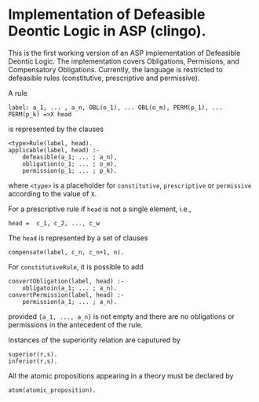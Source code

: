 # Implementation of Defeasible Deontic Logic in ASP (clingo).

This is the first working version of an ASP implementation of Defeasible Deontic Logic. The implementation covers Obligations, Permisions, and Compensatory Obligations.  Currently, the language is restricted to defeasible rules (constitutive, prescriptive and permissive). 

A rule 

    label: a_1, ... , a_n, OBL(o_1), ... OBL(o_m), PERM(p_1), ... PERM(p_k) =>X head

is represented by the clauses

    <type>Rule(label, head).
    applicable(label, head) :-
        defeasible(a_1; ... ; a_n),
        obligation(o_1; ... ; o_m),
        permission(p_1; ... ; p_k).

where `<type>`  is a placeholder for `constitutive`, `prescriptive` or `permissive` according to the value of `X`. 

For a prescriptive rule if `head` is not a single element, i.e., 

    head =  c_1, c_2, ..., c_w

The `head` is represented by a set of clauses

    compensate(label, c_n, c_n+1, n).

For `constitutiveRule`, it is possible to add

    convertObligation(label, head) :-
        obligatoin(a_1; ... ; a_n).
    convertPermission(label, head) :-
        permission(a_1; ... ; a_n).

provided `{a_1, ..., a_n}` is not empty and there are no obligations or permissions in the antecedent of the rule. 

Instances of the superiority relation are caputured by 

    superior(r,s). 
    inferior(r,s). 

All the atomic propositions appearing in a theory must be declared by 

    atom(atomic_proposition).

